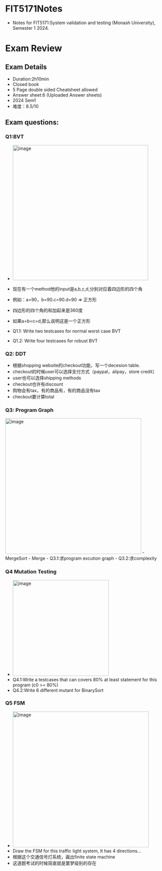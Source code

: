 # FIT5171Notes
- Notes for FIT5171:System validation and testing (Monash University), Semester 1 2024. 

# Exam Review
## Exam Details
- Duration:2h10min 
- Closed book 
- 5 Page double sided Cheatsheet allowed
- Answer sheet:6 (Uploaded Answer sheets) 
- 2024 Sem1
- 难度：8.5/10 

## Exam questions: 
### Q1:BVT

- <img width="430" alt="image" src="https://github.com/JingyanLou/FIT5171Notes/assets/92469426/9dc6addb-5cac-4bb8-a5b9-a1fbfe4b590a">

- 现在有一个method他的input是a,b,c,d,分别对应着四边形的四个角
- 例如：a=90，b=90.c=90.d=90 => 正方形
- 四边形的四个角的和加起来是360度
- 如果a=b=c=d,那么说明这是一个正方形
- Q1.1: Write two testcases for normal worst case BVT
- Q1.2: Write four testcases for robust BVT

### Q2: DDT
- 根据shopping website的checkout功能，写一个decesion table.
- checkout的时候user可以选择支付方式（paypal，alipay，store credit）
- user也可以选择shipping methods
- checkout也许有discount
- 购物会有tax，有的商品有，有的商品没有tax
- checkout要计算total

### Q3: Program Graph

<img width="432" alt="image" src="https://github.com/JingyanLou/FIT5171Notes/assets/92469426/976fb5e1-aff3-447a-b4de-c9c6ceba077b">
- MergeSort
- Merge
- Q3.1:求program excution graph
- Q3.2:求complexity

### Q4 Mutation Testing
- <img width="305" alt="image" src="https://github.com/JingyanLou/FIT5171Notes/assets/92469426/c2a41655-5896-4ff7-842b-98271edfe6fa">
- Q4.1:Write a testcases that can covers 80% at least statement for this program (c0 >= 80%) 
- Q4.2:Write 6 different mutant for BinarySort

### Q5 FSM
- <img width="432" alt="image" src="https://github.com/JingyanLou/FIT5171Notes/assets/92469426/1c1d689b-6ec0-4401-baed-4b073b5dead1">
- Draw the FSM for this traffic light system, It has 4 directions... 
- 根据这个交通信号灯系统，画出finite state machine
- 这道题考试的时候简直就是噩梦级别的存在

